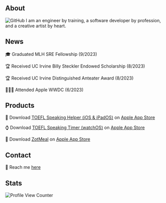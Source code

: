 ## About
![GitHub](https://github.com/shengyuan-lu/shengyuan-lu/assets/70995597/97cdc3fb-c546-4a30-831f-447a2e9f96b9)
I am an engineer by training, a software developer by profession, and a creative artist by heart.

## News
🎓 Graduated MLH SRE Fellowship (9/2023)

🏆 Received UC Irvine Billy Steckler Endowed Scholarship (8/2023)

🏆 Received UC Irvine Distinguished Anteater Award (8/2023)

👨🏼‍💻 Attended Apple WWDC (6/2023)

## Products 
📱 Download [TOEFL Speaking Helper (iOS & iPadOS)](https://shengyuan-lu.com/project/toefl-helper) on [Apple App Store](https://apps.apple.com/us/app/toefl-speaking-helper/id1547083580)

⌚️ Download [TOEFL Speaking Timer (watchOS)](https://shengyuan-lu.com/project/toefl-timer-watch) on [Apple App Store](https://apps.apple.com/us/app/toefl-speaking-timer/id6450870266)

📱 Download [ZotMeal](https://shengyuan-lu.com/project/zotmeal) on [Apple App Store](https://apps.apple.com/us/app/zotmeal/id1551606266)

## Contact
📩 Reach me [here](https://shengyuan-lu.com/contact-form)

## Stats 
![Profile View Counter](https://komarev.com/ghpvc/?username=shengyuan-lu&style=for-the-badge)
